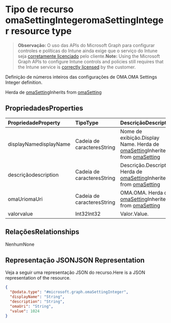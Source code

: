 # <a name="omasettinginteger-resource-type"></a><span data-ttu-id="33f22-101">Tipo de recurso omaSettingInteger</span><span class="sxs-lookup"><span data-stu-id="33f22-101">omaSettingInteger resource type</span></span>

> <span data-ttu-id="33f22-102">**Observação:** O uso das APIs do Microsoft Graph para configurar controles e políticas do Intune ainda exige que o serviço do Intune seja [corretamente licenciado](https://go.microsoft.com/fwlink/?linkid=839381) pelo cliente.</span><span class="sxs-lookup"><span data-stu-id="33f22-102">**Note:** Using the Microsoft Graph APIs to configure Intune controls and policies still requires that the Intune service is [correctly licensed](https://go.microsoft.com/fwlink/?linkid=839381) by the customer.</span></span>

<span data-ttu-id="33f22-103">Definição de números inteiros das configurações de OMA.</span><span class="sxs-lookup"><span data-stu-id="33f22-103">OMA Settings Integer definition.</span></span>

<span data-ttu-id="33f22-104">Herda de [omaSetting](../resources/intune_deviceconfig_omasetting.md)</span><span class="sxs-lookup"><span data-stu-id="33f22-104">Inherits from [omaSetting](../resources/intune_deviceconfig_omasetting.md)</span></span>

## <a name="properties"></a><span data-ttu-id="33f22-105">Propriedades</span><span class="sxs-lookup"><span data-stu-id="33f22-105">Properties</span></span>
|<span data-ttu-id="33f22-106">Propriedade</span><span class="sxs-lookup"><span data-stu-id="33f22-106">Property</span></span>|<span data-ttu-id="33f22-107">Tipo</span><span class="sxs-lookup"><span data-stu-id="33f22-107">Type</span></span>|<span data-ttu-id="33f22-108">Descrição</span><span class="sxs-lookup"><span data-stu-id="33f22-108">Description</span></span>|
|:---|:---|:---|
|<span data-ttu-id="33f22-109">displayName</span><span class="sxs-lookup"><span data-stu-id="33f22-109">displayName</span></span>|<span data-ttu-id="33f22-110">Cadeia de caracteres</span><span class="sxs-lookup"><span data-stu-id="33f22-110">String</span></span>|<span data-ttu-id="33f22-111">Nome de exibição.</span><span class="sxs-lookup"><span data-stu-id="33f22-111">Display Name.</span></span> <span data-ttu-id="33f22-112">Herda de [omaSetting](../resources/intune_deviceconfig_omasetting.md)</span><span class="sxs-lookup"><span data-stu-id="33f22-112">Inherited from [omaSetting](../resources/intune_deviceconfig_omasetting.md)</span></span>|
|<span data-ttu-id="33f22-113">descrição</span><span class="sxs-lookup"><span data-stu-id="33f22-113">description</span></span>|<span data-ttu-id="33f22-114">Cadeia de caracteres</span><span class="sxs-lookup"><span data-stu-id="33f22-114">String</span></span>|<span data-ttu-id="33f22-115">Descrição.</span><span class="sxs-lookup"><span data-stu-id="33f22-115">Description.</span></span> <span data-ttu-id="33f22-116">Herda de [omaSetting](../resources/intune_deviceconfig_omasetting.md)</span><span class="sxs-lookup"><span data-stu-id="33f22-116">Inherited from [omaSetting](../resources/intune_deviceconfig_omasetting.md)</span></span>|
|<span data-ttu-id="33f22-117">omaUri</span><span class="sxs-lookup"><span data-stu-id="33f22-117">omaUri</span></span>|<span data-ttu-id="33f22-118">Cadeia de caracteres</span><span class="sxs-lookup"><span data-stu-id="33f22-118">String</span></span>|<span data-ttu-id="33f22-119">OMA.</span><span class="sxs-lookup"><span data-stu-id="33f22-119">OMA.</span></span> <span data-ttu-id="33f22-120">Herda de [omaSetting](../resources/intune_deviceconfig_omasetting.md)</span><span class="sxs-lookup"><span data-stu-id="33f22-120">Inherited from [omaSetting](../resources/intune_deviceconfig_omasetting.md)</span></span>|
|<span data-ttu-id="33f22-121">valor</span><span class="sxs-lookup"><span data-stu-id="33f22-121">value</span></span>|<span data-ttu-id="33f22-122">Int32</span><span class="sxs-lookup"><span data-stu-id="33f22-122">Int32</span></span>|<span data-ttu-id="33f22-123">Valor.</span><span class="sxs-lookup"><span data-stu-id="33f22-123">Value.</span></span>|

## <a name="relationships"></a><span data-ttu-id="33f22-124">Relações</span><span class="sxs-lookup"><span data-stu-id="33f22-124">Relationships</span></span>
<span data-ttu-id="33f22-125">Nenhum</span><span class="sxs-lookup"><span data-stu-id="33f22-125">None</span></span>
## <a name="json-representation"></a><span data-ttu-id="33f22-126">Representação JSON</span><span class="sxs-lookup"><span data-stu-id="33f22-126">JSON Representation</span></span>
<span data-ttu-id="33f22-127">Veja a seguir uma representação JSON do recurso.</span><span class="sxs-lookup"><span data-stu-id="33f22-127">Here is a JSON representation of the resource.</span></span>
<!-- {
  "blockType": "resource",
  "@odata.type": "microsoft.graph.omaSettingInteger"
}
-->
``` json
{
  "@odata.type": "#microsoft.graph.omaSettingInteger",
  "displayName": "String",
  "description": "String",
  "omaUri": "String",
  "value": 1024
}
```



